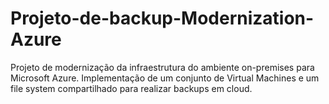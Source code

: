 # Projeto-de-backup-Modernization-Azure
 Projeto de modernização da infraestrutura do ambiente on-premises para Microsoft Azure. Implementação de um conjunto de Virtual Machines e um file system compartilhado para realizar backups em cloud.
